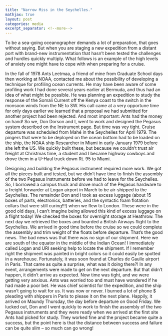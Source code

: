```yaml
---
title: "Narrow Miss in the Seychelles."
mathjax: true
layout: post
categories: media
excerpt_separator: <!--more-->
---
```


To be a sea-going oceanographer demands a lot of preparation, that goes without saying. But when you are staging a new expedition from a distant port with brand-new instrumentation that hasn’t been tested the challenges and hurdles quickly multiply. What follows is an example of the high levels of anxiety one might have to cope with when preparing for a cruise.
<!--more-->

In the fall of 1978 Ants Leetmaa, a friend of mine from Graduate School days then working at NOAA, contacted me about the possibility of developing a technique for profiling ocean currents. He may have been aware of some profiling work I had done several years earlier at Bermuda, and thus had an idea of what might be possible. He was planning an expedition to study the response of the Somali Current off the Kenya coast to the switch in the monsoon winds from the NE to SW. His call came at a very opportune time for only days earlier we learned that a proposal we had submitted for another project had been rejected. And most important: Ants had the money on hand! So we, Don Dorson and I, went to work and designed the Pegasus system described on the Instrument page. But time was vey tight. Cruise departure was scheduled from Mahé in the Seychelles for April 1979. The pingers that were to be deployed on the ocean bottom had to be loaded on the ship, the NOAA ship Researcher in Miami in early January 1979 before she left the US. We quickly built these, but because we couldn’t trust air freight at Christmas time, a student and I became highway cowboys and drove them in a U-Haul truck down Rt. 95 to Miami. 

Designing and building the Pegasus instrument required more work. We got all the pieces built and tested, but we didn’t have time to finish the assembly of the two Pegasus instruments before we had to leave for the Seychelles. So, I borrowed a campus truck and drove much of the Pegasus hardware to a freight forwarder at Logan airport in March to be air-shipped to the Seychelles. The remainder Don and I took as excess luggage (about 15 boxes of parts, electronics, batteries, and the syntactic foam flotation collars that were still curing!!!) when we flew to London. These were in the good old days, I can’t imagine being allowed this kind of excess luggage on a flight today! We checked the boxes for overnight storage at Heathrow. The next day we retrieved the boxes and boarded a British Airways flight to the Seychelles. We arrived in good time before the cruise so we could complete the assembly and trim weight of the floats before departure. That’s the good news. The bad news was that there was no sign of our shipment. Here we are south of the equator in the middle of the Indian Ocean! I immediately called Logan and URI seeking help to locate the shipment. If I remember right the shipment was painted in bright colors so it could easily be spotted in a warehouse. Fortunately, it was soon found at Charles de Gaulle airport in Paris. That came as quite a surprise, what was it doing there?! In any event, arrangements were made to get on the next departure. But that didn’t happen, it didn’t arrive as expected. Now time was tight, and we were getting very anxious. Ants was worried too and must have wondered if he had made a poor bet. He was chief scientist for the expedition, and the ship wasn’t going to wait for us. It was now or never. I burned a lot of phone $ pleading with shippers in Paris to please it on the next plane. Happily, it arrived on Maundy Thursday, the day before departure on Good Friday. We lucked out, Don and I went quickly to work to finish the assembly of the two Pegasus instruments and they were ready when we arrived at the first site Ants had picked for study. They worked fine and the project became quite a success, but the point here is that the distance between success and failure can be quite slim – so much can go wrong! 
